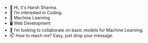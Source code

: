 - 👋 Hi, it's Harsh Sharma.
- 👀 I’m interested in Coding.
- 🤖 Machine Learning
- 🖥️ Web Development
- 💞️ I’m looking to collaborate on basic models for Machine Learning.
- 📫 How to reach me? Easy, just drop your message.

<!---
HarshSharma0007/HarshSharma0007 is a ✨ special ✨ repository because its `README.md` (this file) appears on your GitHub profile.
You can click the Preview link to take a look at your changes.
--->
